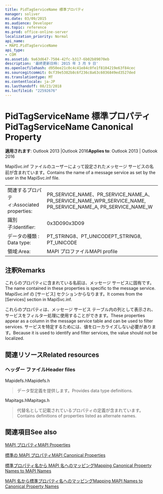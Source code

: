 ```yaml
---
title: PidTagServiceName 標準プロパティ
manager: soliver
ms.date: 03/09/2015
ms.audience: Developer
ms.topic: reference
ms.prod: office-online-server
localization_priority: Normal
api_name:
- MAPI.PidTagServiceName
api_type:
- COM
ms.assetid: 9a63d647-7504-42fc-b317-6b02b89070eb
description: '最終更新日時: 2015 年 3 月 9 日'
ms.openlocfilehash: d950ee21c0c4c41e84c0fe1f8104219e63f84cec
ms.sourcegitcommit: 0cf39e5382b8c6f236c8a63c6036849ed3527ded
ms.translationtype: MT
ms.contentlocale: ja-JP
ms.lasthandoff: 08/23/2018
ms.locfileid: "22592676"
---
```

# <a name="pidtagservicename-canonical-property"></a><span data-ttu-id="d38cf-103">PidTagServiceName 標準プロパティ</span><span class="sxs-lookup"><span data-stu-id="d38cf-103">PidTagServiceName Canonical Property</span></span>

  
  
<span data-ttu-id="d38cf-104">**適用されます**: Outlook 2013 |Outlook 2016</span><span class="sxs-lookup"><span data-stu-id="d38cf-104">**Applies to**: Outlook 2013 | Outlook 2016</span></span> 
  
<span data-ttu-id="d38cf-105">MapiSvc.inf ファイルのユーザーによって設定されたメッセージ サービスの名前が含まれています。</span><span class="sxs-lookup"><span data-stu-id="d38cf-105">Contains the name of a message service as set by the user in the MapiSvc.inf file.</span></span>
  
|||
|:-----|:-----|
|<span data-ttu-id="d38cf-106">関連するプロパティ:</span><span class="sxs-lookup"><span data-stu-id="d38cf-106">Associated properties:</span></span>  <br/> |<span data-ttu-id="d38cf-107">PR_SERVICE_NAME、PR_SERVICE_NAME_A、PR_SERVICE_NAME_W</span><span class="sxs-lookup"><span data-stu-id="d38cf-107">PR_SERVICE_NAME, PR_SERVICE_NAME_A, PR_SERVICE_NAME_W</span></span>  <br/> |
|<span data-ttu-id="d38cf-108">識別子:</span><span class="sxs-lookup"><span data-stu-id="d38cf-108">Identifier:</span></span>  <br/> |<span data-ttu-id="d38cf-109">0x3D09</span><span class="sxs-lookup"><span data-stu-id="d38cf-109">0x3D09</span></span>  <br/> |
|<span data-ttu-id="d38cf-110">データの種類 : </span><span class="sxs-lookup"><span data-stu-id="d38cf-110">Data type:</span></span>  <br/> |<span data-ttu-id="d38cf-111">PT_STRING8、PT_UNICODE</span><span class="sxs-lookup"><span data-stu-id="d38cf-111">PT_STRING8, PT_UNICODE</span></span>  <br/> |
|<span data-ttu-id="d38cf-112">領域:</span><span class="sxs-lookup"><span data-stu-id="d38cf-112">Area:</span></span>  <br/> |<span data-ttu-id="d38cf-113">MAPI プロファイル</span><span class="sxs-lookup"><span data-stu-id="d38cf-113">MAPI profile</span></span>  <br/> |
   
## <a name="remarks"></a><span data-ttu-id="d38cf-114">注釈</span><span class="sxs-lookup"><span data-stu-id="d38cf-114">Remarks</span></span>

<span data-ttu-id="d38cf-115">これらのプロパティに含まれている名前は、メッセージ サービスに固有です。</span><span class="sxs-lookup"><span data-stu-id="d38cf-115">The name contained in these properties is specific to the message service.</span></span> <span data-ttu-id="d38cf-116">MapiSvc.inf の [サービス] セクションからなります。</span><span class="sxs-lookup"><span data-stu-id="d38cf-116">It comes from the [Services] section in MapiSvc.inf.</span></span>
  
<span data-ttu-id="d38cf-117">これらのプロパティは、メッセージ サービス テーブル内の列として表示され、サービスをフィルター処理に使用することができます。</span><span class="sxs-lookup"><span data-stu-id="d38cf-117">These properties appear as a column in the message service table and can be used to filter services.</span></span> <span data-ttu-id="d38cf-118">サービスを特定するためには、値をローカライズしない必要があります。</span><span class="sxs-lookup"><span data-stu-id="d38cf-118">Because it is used to identify and filter services, the value should not be localized.</span></span>
  
## <a name="related-resources"></a><span data-ttu-id="d38cf-119">関連リソース</span><span class="sxs-lookup"><span data-stu-id="d38cf-119">Related resources</span></span>

### <a name="header-files"></a><span data-ttu-id="d38cf-120">ヘッダー ファイル</span><span class="sxs-lookup"><span data-stu-id="d38cf-120">Header files</span></span>

<span data-ttu-id="d38cf-121">Mapidefs.h</span><span class="sxs-lookup"><span data-stu-id="d38cf-121">Mapidefs.h</span></span>
  
> <span data-ttu-id="d38cf-122">データ型定義を提供します。</span><span class="sxs-lookup"><span data-stu-id="d38cf-122">Provides data type definitions.</span></span>
    
<span data-ttu-id="d38cf-123">Mapitags.h</span><span class="sxs-lookup"><span data-stu-id="d38cf-123">Mapitags.h</span></span>
  
> <span data-ttu-id="d38cf-124">代替名として記載されているプロパティの定義が含まれています。</span><span class="sxs-lookup"><span data-stu-id="d38cf-124">Contains definitions of properties listed as alternate names.</span></span>
    
## <a name="see-also"></a><span data-ttu-id="d38cf-125">関連項目</span><span class="sxs-lookup"><span data-stu-id="d38cf-125">See also</span></span>



[<span data-ttu-id="d38cf-126">MAPI プロパティ</span><span class="sxs-lookup"><span data-stu-id="d38cf-126">MAPI Properties</span></span>](mapi-properties.md)
  
[<span data-ttu-id="d38cf-127">標準の MAPI プロパティ</span><span class="sxs-lookup"><span data-stu-id="d38cf-127">MAPI Canonical Properties</span></span>](mapi-canonical-properties.md)
  
[<span data-ttu-id="d38cf-128">標準プロパティ名から MAPI 名へのマッピング</span><span class="sxs-lookup"><span data-stu-id="d38cf-128">Mapping Canonical Property Names to MAPI Names</span></span>](mapping-canonical-property-names-to-mapi-names.md)
  
[<span data-ttu-id="d38cf-129">MAPI 名から標準プロパティ名へのマッピング</span><span class="sxs-lookup"><span data-stu-id="d38cf-129">Mapping MAPI Names to Canonical Property Names</span></span>](mapping-mapi-names-to-canonical-property-names.md)


